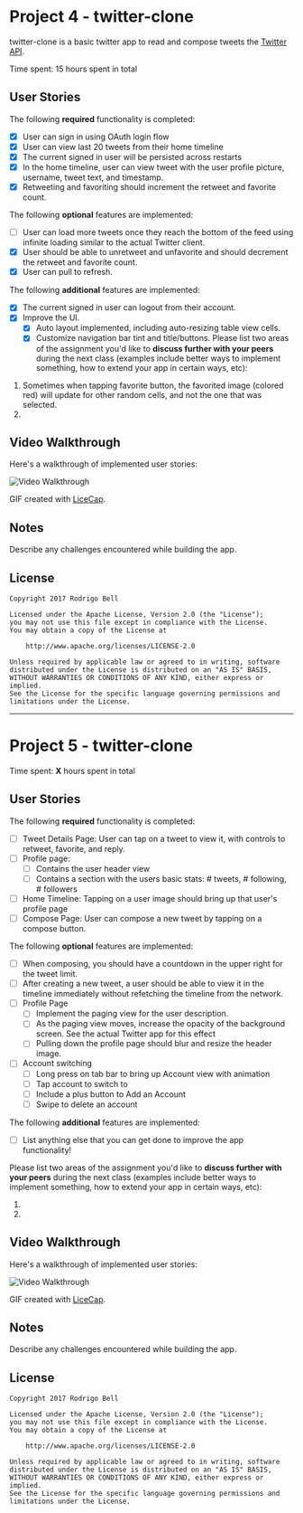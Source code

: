 # Project 4 - twitter-clone

twitter-clone is a basic twitter app to read and compose tweets the [Twitter API](https://apps.twitter.com/).

Time spent: 15 hours spent in total


## User Stories

The following **required** functionality is completed:

- [x] User can sign in using OAuth login flow
- [x] User can view last 20 tweets from their home timeline
- [x] The current signed in user will be persisted across restarts
- [x] In the home timeline, user can view tweet with the user profile picture, username, tweet text, and timestamp.
- [x] Retweeting and favoriting should increment the retweet and favorite count.

The following **optional** features are implemented:

- [ ] User can load more tweets once they reach the bottom of the feed using infinite loading similar to the actual Twitter client.
- [x] User should be able to unretweet and unfavorite and should decrement the retweet and favorite count.
- [x] User can pull to refresh.

The following **additional** features are implemented:

- [x] The current signed in user can logout from their account.
- [x] Improve the UI.
    - [x] Auto layout implemented, including auto-resizing table view cells.
    - [x] Customize navigation bar tint and title/buttons.
Please list two areas of the assignment you'd like to **discuss further with your peers** during the next class (examples include better ways to implement something, how to extend your app in certain ways, etc):

1. Sometimes when tapping favorite button, the favorited image (colored red) will update for other random cells, and not the one that was selected.
2. 

## Video Walkthrough 

Here's a walkthrough of implemented user stories:

<img src='https://github.com/rodrigobell/twitter-clone/tree/master/Assets/demo.gif' title='Video Walkthrough' width='' alt='Video Walkthrough' />

GIF created with [LiceCap](http://www.cockos.com/licecap/).

## Notes

Describe any challenges encountered while building the app.

## License

    Copyright 2017 Rodrigo Bell

    Licensed under the Apache License, Version 2.0 (the "License");
    you may not use this file except in compliance with the License.
    You may obtain a copy of the License at

        http://www.apache.org/licenses/LICENSE-2.0

    Unless required by applicable law or agreed to in writing, software
    distributed under the License is distributed on an "AS IS" BASIS,
    WITHOUT WARRANTIES OR CONDITIONS OF ANY KIND, either express or implied.
    See the License for the specific language governing permissions and
    limitations under the License.

-----------------------

# Project 5 - twitter-clone

Time spent: **X** hours spent in total

## User Stories

The following **required** functionality is completed:

- [ ] Tweet Details Page: User can tap on a tweet to view it, with controls to retweet, favorite, and reply.
- [ ] Profile page:
   - [ ] Contains the user header view
   - [ ] Contains a section with the users basic stats: # tweets, # following, # followers
- [ ] Home Timeline: Tapping on a user image should bring up that user's profile page
- [ ] Compose Page: User can compose a new tweet by tapping on a compose button.

The following **optional** features are implemented:

- [ ] When composing, you should have a countdown in the upper right for the tweet limit.
- [ ] After creating a new tweet, a user should be able to view it in the timeline immediately without refetching the timeline from the network.
- [ ] Profile Page
   - [ ] Implement the paging view for the user description.
   - [ ] As the paging view moves, increase the opacity of the background screen. See the actual Twitter app for this effect
   - [ ] Pulling down the profile page should blur and resize the header image.
- [ ] Account switching
   - [ ] Long press on tab bar to bring up Account view with animation
   - [ ] Tap account to switch to
   - [ ] Include a plus button to Add an Account
   - [ ] Swipe to delete an account

The following **additional** features are implemented:

- [ ] List anything else that you can get done to improve the app functionality!

Please list two areas of the assignment you'd like to **discuss further with your peers** during the next class (examples include better ways to implement something, how to extend your app in certain ways, etc):

1. 
2. 

## Video Walkthrough 

Here's a walkthrough of implemented user stories:

<img src='http://i.imgur.com/link/to/your/gif/file.gif' title='Video Walkthrough' width='' alt='Video Walkthrough' />

GIF created with [LiceCap](http://www.cockos.com/licecap/).

## Notes

Describe any challenges encountered while building the app.

## License

    Copyright 2017 Rodrigo Bell

    Licensed under the Apache License, Version 2.0 (the "License");
    you may not use this file except in compliance with the License.
    You may obtain a copy of the License at

        http://www.apache.org/licenses/LICENSE-2.0

    Unless required by applicable law or agreed to in writing, software
    distributed under the License is distributed on an "AS IS" BASIS,
    WITHOUT WARRANTIES OR CONDITIONS OF ANY KIND, either express or implied.
    See the License for the specific language governing permissions and
    limitations under the License.
